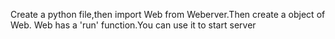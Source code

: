 Create a python file,then import Web from Weberver.Then create a object of Web.
Web has a 'run' function.You can use it to start server
